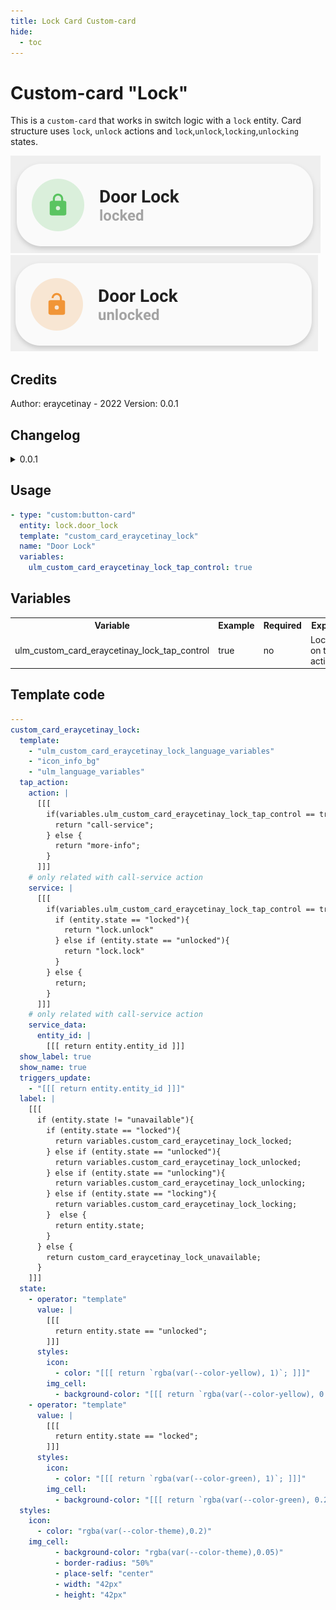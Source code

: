 ```yaml
---
title: Lock Card Custom-card
hide:
  - toc
---
```

<!-- markdownlint-disable MD046 -->

# Custom-card "Lock"

This is a `custom-card` that works in switch logic with a `lock` entity. Card structure uses `lock`, `unlock` actions and `lock`,`unlock`,`locking`,`unlocking` states.

![Generic](../../docs/assets/img/custom_card_eraycetinay_lock_locked.png)
![Generic](../../docs/assets/img/custom_card_eraycetinay_lock_unlocked.png)

## Credits

Author: eraycetinay - 2022
Version: 0.0.1

## Changelog

<details>
  <summary>0.0.1</summary>
  Initial release
</details>

## Usage

```yaml
- type: "custom:button-card"
  entity: lock.door_lock
  template: "custom_card_eraycetinay_lock"
  name: "Door Lock"
  variables:
    ulm_custom_card_eraycetinay_lock_tap_control: true
```

## Variables

<table>
<tr>
<th>Variable</th>
<th>Example</th>
<th>Required</th>
<th>Explanation</th>
</tr>
<tr>
<td>ulm_custom_card_eraycetinay_lock_tap_control</td>
<td>true</td>
<td>no</td>
<td>Lock/Unlock on tap action</td>
</tr>
</table>

## Template code

```yaml
---
custom_card_eraycetinay_lock:
  template:
    - "ulm_custom_card_eraycetinay_lock_language_variables"
    - "icon_info_bg"
    - "ulm_language_variables"
  tap_action:
    action: |
      [[[
        if(variables.ulm_custom_card_eraycetinay_lock_tap_control == true){
          return "call-service";
        } else {
          return "more-info";
        }
      ]]]
    # only related with call-service action
    service: |
      [[[
        if(variables.ulm_custom_card_eraycetinay_lock_tap_control == true){
          if (entity.state == "locked"){
            return "lock.unlock"
          } else if (entity.state == "unlocked"){
            return "lock.lock"
          }
        } else {
          return;
        }
      ]]]
    # only related with call-service action
    service_data:
      entity_id: |
        [[[ return entity.entity_id ]]]
  show_label: true
  show_name: true
  triggers_update:
    - "[[[ return entity.entity_id ]]]"
  label: |
    [[[
      if (entity.state != "unavailable"){
        if (entity.state == "locked"){
          return variables.custom_card_eraycetinay_lock_locked;
        } else if (entity.state == "unlocked"){
          return variables.custom_card_eraycetinay_lock_unlocked;
        } else if (entity.state == "unlocking"){
          return variables.custom_card_eraycetinay_lock_unlocking;
        } else if (entity.state == "locking"){
          return variables.custom_card_eraycetinay_lock_locking;
        }  else {
          return entity.state;
        }
      } else {
        return custom_card_eraycetinay_lock_unavailable;
      }
    ]]]
  state:
    - operator: "template"
      value: |
        [[[
          return entity.state == "unlocked";
        ]]]
      styles:
        icon:
          - color: "[[[ return `rgba(var(--color-yellow), 1)`; ]]]"
        img_cell:
          - background-color: "[[[ return `rgba(var(--color-yellow), 0.2)`; ]]]"
    - operator: "template"
      value: |
        [[[
          return entity.state == "locked";
        ]]]
      styles:
        icon:
          - color: "[[[ return `rgba(var(--color-green), 1)`; ]]]"
        img_cell:
          - background-color: "[[[ return `rgba(var(--color-green), 0.2)`; ]]]"
  styles:
    icon:
      - color: "rgba(var(--color-theme),0.2)"
    img_cell:
          - background-color: "rgba(var(--color-theme),0.05)"
          - border-radius: "50%"
          - place-self: "center"
          - width: "42px"
          - height: "42px"
```
